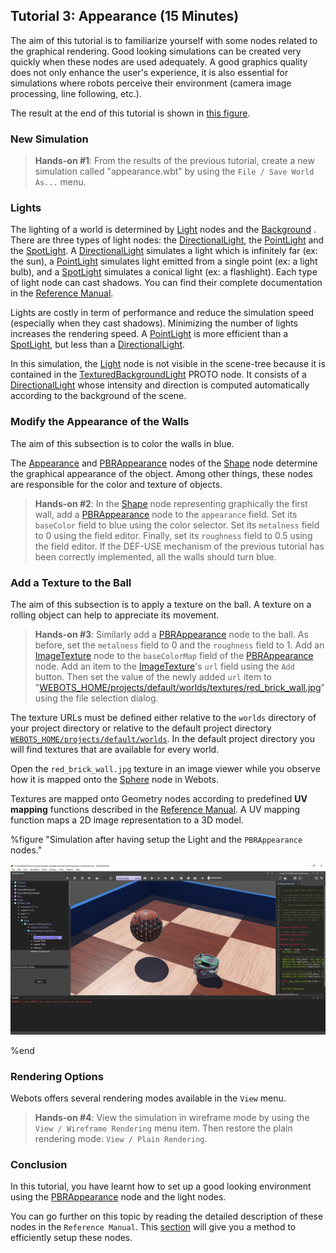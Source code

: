 ## Tutorial 3: Appearance (15 Minutes)

The aim of this tutorial is to familiarize yourself with some nodes related to the graphical rendering.
Good looking simulations can be created very quickly when these nodes are used adequately.
A good graphics quality does not only enhance the user's experience, it is also essential for simulations where robots perceive their environment (camera image processing, line following, etc.).

The result at the end of this tutorial is shown in [this figure](#simulation-after-having-setup-the-light-and-the-pbrappearance-nodes).

### New Simulation

> **Hands-on #1**: From the results of the previous tutorial, create a new simulation called "appearance.wbt" by using the `File / Save World As...` menu.

### Lights

The lighting of a world is determined by [Light](../reference/light.md) nodes and the [Background](../reference/background.md) .
There are three types of light nodes: the [DirectionalLight](../reference/directionallight.md), the [PointLight](../reference/pointlight.md) and the [SpotLight](../reference/spotlight.md).
A [DirectionalLight](../reference/directionallight.md) simulates a light which is infinitely far (ex: the sun), a [PointLight](../reference/pointlight.md) simulates light emitted from a single point (ex: a light bulb), and a [SpotLight](../reference/spotlight.md) simulates a conical light (ex: a flashlight).
Each type of light node can cast shadows.
You can find their complete documentation in the [Reference Manual](../reference/nodes-and-api-functions.md).

Lights are costly in term of performance and reduce the simulation speed (especially when they cast shadows).
Minimizing the number of lights increases the rendering speed.
A [PointLight](../reference/pointlight.md) is more efficient than a [SpotLight](../reference/spotlight.md), but less than a [DirectionalLight](../reference/directionallight.md).

In this simulation, the [Light](../reference/light.md) node is not visible in the scene-tree because it is contained in the [TexturedBackgroundLight](object-backgrounds.md#texturedbackgroundlight) PROTO node.
It consists of a [DirectionalLight](../reference/directionallight.md) whose intensity and direction is computed automatically according to the background of the scene.

### Modify the Appearance of the Walls

The aim of this subsection is to color the walls in blue.

The [Appearance](../reference/appearance.md) and [PBRAppearance](../reference/pbrappearance.md) nodes of the [Shape](../reference/shape.md) node determine the graphical appearance of the object.
Among other things, these nodes are responsible for the color and texture of objects.

> **Hands-on #2**: In the [Shape](../reference/shape.md) node representing graphically the first wall, add a [PBRAppearance](../reference/pbrappearance.md) node to the `appearance` field.
Set its `baseColor` field to blue using the color selector.
Set its `metalness` field to 0 using the field editor.
Finally, set its `roughness` field to 0.5 using the field editor.
If the DEF-USE mechanism of the previous tutorial has been correctly implemented, all the walls should turn blue.

### Add a Texture to the Ball

The aim of this subsection is to apply a texture on the ball.
A texture on a rolling object can help to appreciate its movement.

> **Hands-on #3**: Similarly add a [PBRAppearance](../reference/pbrappearance.md) node to the ball. As before, set the `metalness` field to 0 and the `roughness` field to 1. Add an [ImageTexture](../reference/imagetexture.md) node to the `baseColorMap` field of the [PBRAppearance](../reference/pbrappearance.md) node.
Add an item to the [ImageTexture](../reference/imagetexture.md)'s `url` field using the `Add` button.
Then set the value of the newly added `url` item to "[WEBOTS\_HOME/projects/default/worlds/textures/red\_brick\_wall.jpg](https://github.com/omichel/webots/tree/master/projects/default/worlds/textures/red_brick_wall.jpg)" using the file selection dialog.

The texture URLs must be defined either relative to the `worlds` directory of your project directory or relative to the default project directory [`WEBOTS_HOME/projects/default/worlds`](https://github.com/omichel/webots/tree/master/projects/default/worlds).
In the default project directory you will find textures that are available for every world.

Open the `red_brick_wall.jpg` texture in an image viewer while you observe how it is mapped onto the [Sphere](../reference/sphere.md) node in Webots.

Textures are mapped onto Geometry nodes according to predefined **UV mapping** functions described in the [Reference Manual](../reference/imagetexture.md).
A UV mapping function maps a 2D image representation to a 3D model.

%figure "Simulation after having setup the Light and the `PBRAppearance` nodes."

![tutorial_appearance.png](images/tutorial_appearance.png)

%end

### Rendering Options

Webots offers several rendering modes available in the `View` menu.

> **Hands-on #4**: View the simulation in wireframe mode by using the `View / Wireframe Rendering` menu item.
Then restore the plain rendering mode: `View / Plain Rendering`.

### Conclusion

In this tutorial, you have learnt how to set up a good looking environment using the [PBRAppearance](../reference/pbrappearance.md) node and the light nodes.

You can go further on this topic by reading the detailed description of these nodes in the `Reference Manual`.
This [section](modeling.md#how-to-get-a-realisitc-and-efficient-rendering) will give you a method to efficiently setup these nodes.

